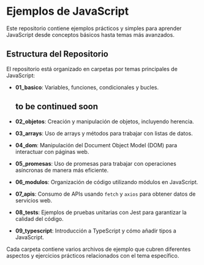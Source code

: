# Ejemplos de JavaScript

Este repositorio contiene ejemplos prácticos y simples para aprender JavaScript desde conceptos básicos hasta temas más avanzados.

## Estructura del Repositorio

El repositorio está organizado en carpetas por temas principales de JavaScript:

- **01_basico**: Variables, funciones, condicionales y bucles.
  
  ## to be continued soon
  
- **02_objetos**: Creación y manipulación de objetos, incluyendo herencia.
- **03_arrays**: Uso de arrays y métodos para trabajar con listas de datos.
- **04_dom**: Manipulación del Document Object Model (DOM) para interactuar con páginas web.
- **05_promesas**: Uso de promesas para trabajar con operaciones asíncronas de manera más eficiente.
- **06_modulos**: Organización de código utilizando módulos en JavaScript.
- **07_apis**: Consumo de APIs usando `fetch` y `axios` para obtener datos de servicios web.
- **08_tests**: Ejemplos de pruebas unitarias con Jest para garantizar la calidad del código.
- **09_typescript**: Introducción a TypeScript y cómo añadir tipos a JavaScript.

Cada carpeta contiene varios archivos de ejemplo que cubren diferentes aspectos y ejercicios prácticos relacionados con el tema específico.
